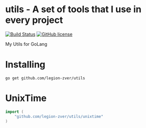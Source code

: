 # utils - A set of tools that I use in every project

[![Build Status](https://drone.io/github.com/legion-zver/utils/status.png)](https://drone.io/github.com/legion-zver/utils/latest) [![GitHub license](https://img.shields.io/badge/license-AGPL-blue.svg?style=flat-square)](https://raw.githubusercontent.com/legion-zver/utils/master/LICENSE)

My Utils for GoLang

# Installing

```
go get github.com/legion-zver/utils
```

# UnixTime

```go
import (
    "github.com/legion-zver/utils/unixtime"
)
```
